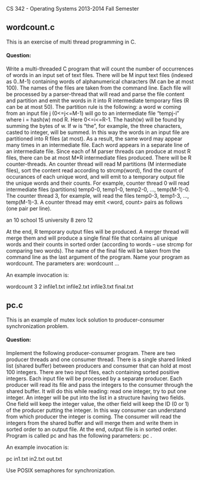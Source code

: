 CS 342 - Operating Systems 2013-2014 Fall Semester

## wordcount.c

This is an exercise of multi thread programming in C.

#### Question:

Write a multi-threaded C program that will count the number of occurrences of words in 
an input set of text files. There will be M input text files (indexed as 0..M-1) containing 
words of alphanumerical characters (M can be at most 100). The names of the files are 
taken from the command line. Each file will be processed by a parser-thread that will 
read and parse the file content and partition and emit the words in it into R intermediate 
temporary files (R can be at most 50). The partition rule is the following: a word w 
coming from an input file j (0<=j<=M-1) will go to an intermediate file “tempj-i” where i 
= hash(w) mod R. Here 0<=i<=R-1. The hash(w) will be found by summing the bytes of 
w. If w is “the”, for example, the three characters, casted to integer, will be summed. In 
this way the words in an input file are partitioned into R files (at most). As a result, the 
same word may appear many times in an intermediate file. Each word appears in a 
separate line of an intermediate file. Since each of M parser threads can produce at most 
R files, there can be at most M*R intermediate files produced. 
There will be R counter-threads. An counter thread will read M partitions (M 
intermediate files), sort the content read according to strcmp(word), find the count of 
occurances of each unique word, and will emit to a temporary output file the unique 
words and their counts. For example, counter thread 0 will read intermediate files 
(partitions) temp0-0, temp1-0, temp2-0, …, temp(M-1)-0. The counter thread 3, for 
example, will read the files temp0-3, temp1-3, …, temp(M-1)-3. A counter thread may 
emit <word, count> pairs as follows (one pair per line). 

an 10 
school 15 
university 8 
zero 12 

At the end, R temporary output files will be produced. A merger thread will merge them 
and will produce a single final file that contains all unique words and their counts in 
sorted order (according to words – use strcmp for comparing two words). The name of 
the final file will be taken from the command line as the last argument of the program. 
Name your program as wordcount. The parameters are: 
wordcount <M> <R> <infile1> … <infileM> <finalfile>

An example invocation is: 

wordcount 3 2 infile1.txt infile2.txt infile3.txt final.txt


## pc.c

This is an example of mutex lock solution to producer-consumer synchronization problem.

#### Question:

Implement the following producer-consumer program. There are two producer threads 
and one consumer thread. There is a single shared linked list (shared buffer) between 
producers and consumer that can hold at most 100 integers. There are two input files, 
each containing sorted positive integers. Each input file will be processed by a separate 
producer. Each producer will read its file and pass the integers to the consumer through 
the shared buffer. It will do this while reading: read one integer, try to put one integer. An 
integer will be put into the list in a structure having two fields. One field will keep the 
integer value, the other field will keep the ID (0 or 1) of the producer putting the integer. 
In this way consumer can understand from which producer the integer is coming. The 
consumer will read the integers from the shared buffer and will merge them and write 
them in sorted order to an output file. At the end, output file is in sorted order. Program is 
called pc and has the following parameters: pc <infile1> <infile2> <outfile>.

An example invocation is: 

pc in1.txt in2.txt out.txt

Use POSIX semaphores for synchronization. 
